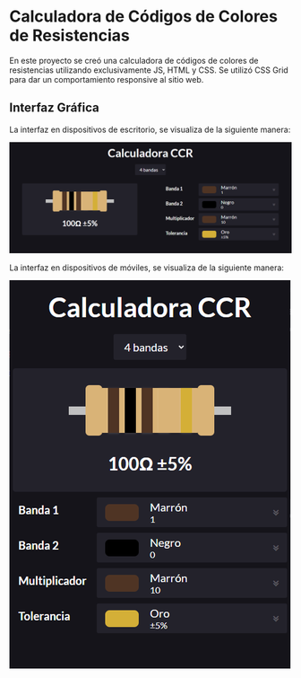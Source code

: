 # Calculadora de Códigos de Colores de Resistencias

En este proyecto se creó una calculadora de códigos de colores de resistencias utilizando exclusivamente JS, HTML y CSS. Se utilizó CSS Grid para dar un comportamiento responsive al sitio web.

## Interfaz Gráfica

La interfaz en dispositivos de escritorio, se visualiza de la siguiente manera:

![interfaz en escritorio](./resources/int_desktop.png)

La interfaz en dispositivos de móviles, se visualiza de la siguiente manera:

![interfaz en móviles](./resources/int_mobile.png)

